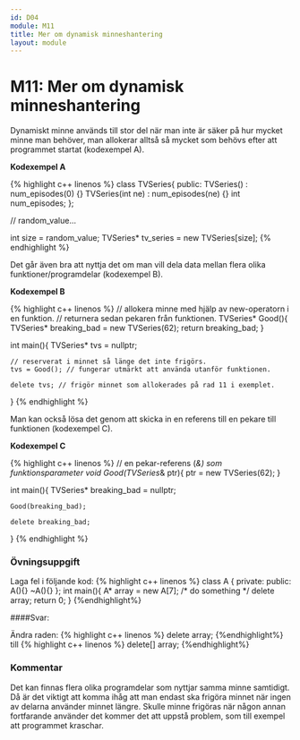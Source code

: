```yaml
---
id: D04
module: M11
title: Mer om dynamisk minneshantering
layout: module
---
```


# M11: Mer om dynamisk minneshantering

Dynamiskt minne används till stor del när man inte är säker på hur mycket minne man behöver, man allokerar alltså så mycket som behövs efter att programmet startat (kodexempel A).

__Kodexempel A__

{% highlight c++ linenos %}
class TVSeries{
public:
    TVSeries() : num_episodes(0) {}
    TVSeries(int ne) : num_episodes(ne) {}
    int num_episodes;
};
 
// random_value...
 
int size = random_value;
TVSeries* tv_series = new TVSeries[size];
{% endhighlight %}

Det går även bra att nyttja det om man vill dela data mellan flera olika funktioner/programdelar (kodexempel B).

__Kodexempel B__

{% highlight c++ linenos %}
// allokera minne med hjälp av new-operatorn i en funktion.
// returnera sedan pekaren från funktionen.
TVSeries* Good(){
    TVSeries* breaking_bad = new TVSeries(62);
    return breaking_bad;
}
 
int main(){
    TVSeries* tvs = nullptr;
     
    // reserverat i minnet så länge det inte frigörs.
    tvs = Good(); // fungerar utmärkt att använda utanför funktionen.
 
    delete tvs; // frigör minnet som allokerades på rad 11 i exemplet.
}
{% endhighlight %}

Man kan också lösa det genom att skicka in en referens till en pekare till funktionen (kodexempel C).

__Kodexempel C__

{% highlight c++ linenos %}
// en pekar-referens (*&) som funktionsparameter
void Good(TVSeries*& ptr){
    ptr = new TVSeries(62);
}
 
int main(){
    TVSeries* breaking_bad = nullptr;
 
    Good(breaking_bad);
 
    delete breaking_bad;
}
{% endhighlight %}

### Övningsuppgift 
Laga fel i följande kod:
{% highlight c++ linenos %}
class A {
private:
public:
   A(){}
   ~A(){}
};
int main(){
   A* array = new A[7];
   /* do something */
   delete array;
   return 0;
}
{%endhighlight%}

####Svar:

Ändra raden:
{% highlight c++ linenos %}
delete array;
{%endhighlight%}
till
{% highlight c++ linenos %}
delete[] array;
{%endhighlight%}

### Kommentar

Det kan finnas flera olika programdelar som nyttjar samma minne samtidigt.
Då är det viktigt att komma ihåg att man endast ska frigöra minnet när ingen av delarna använder minnet längre.
Skulle minne frigöras när någon annan fortfarande använder det kommer det att uppstå problem, som till exempel att programmet kraschar.